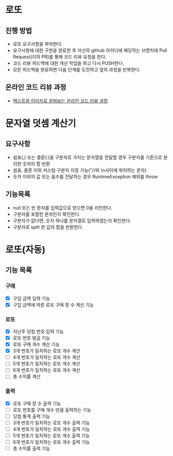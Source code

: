 # 로또
## 진행 방법
* 로또 요구사항을 파악한다.
* 요구사항에 대한 구현을 완료한 후 자신의 github 아이디에 해당하는 브랜치에 Pull Request(이하 PR)를 통해 코드 리뷰 요청을 한다.
* 코드 리뷰 피드백에 대한 개선 작업을 하고 다시 PUSH한다.
* 모든 피드백을 완료하면 다음 단계를 도전하고 앞의 과정을 반복한다.

## 온라인 코드 리뷰 과정
* [텍스트와 이미지로 살펴보는 온라인 코드 리뷰 과정](https://github.com/next-step/nextstep-docs/tree/master/codereview)

# 문자열 덧셈 계산기
## 요구사항
* 쉼표(,) 또는 콜론(:)을 구분자로 가지는 문자열을 전달할 경우 구분자를 기준으로 분리한 숫자의 합 반환
* 쉼표, 콜론 이외 커스텀 구분자 지정 가능("//와 \n사이에 위치하는 문자)
* 숫자 이외의 값 또는 음수를 전달하는 경우 RuntimeException 예외를 throw

## 기능목록
* null 또는 빈 문자를 입력값으로 받으면 0을 리턴한다.
* 구분자를 포함한 문자인지 확인한다.
* 구분자가 없다면, 숫자 하나를 문자열로 입력하였는지 확인한다.
* 구분자로 split 한 값의 합을 반환한다.

# 로또(자동)
## 기능 목록
### 구매
* [x] 구입 금액 입력 기능
* [x] 구입 금액에 따른 로또 구매 장 수 계산 기능

### 로또
* [x] 지난주 당첨 번호 입력 기능
* [x] 로또 번호 발급 기능
* [x] 로또 구매 개수 계산 기능
* [x] 3개 번호가 일치하는 로또 개수 계산
* [ ] 4개 번호가 일치하는 로또 개수 계산
* [ ] 5개 번호가 일치하는 로또 개수 계산
* [ ] 6개 번호가 일치하는 로또 개수 계산
* [ ] 총 수익률 계산

### 출력
* [x] 로또 구매 장 수 출력 기능
* [ ] 로또 번호를 구매 개수 만큼 출력하는 기능
* [ ] 당첨 통계 출력 기능
* [ ] 3개 번호가 일치하는 로또 개수 출력 기능
* [ ] 4개 번호가 일치하는 로또 개수 출력 기능
* [ ] 5개 번호가 일치하는 로또 개수 출력 기능
* [ ] 6개 번호가 일치하는 로또 개수 출력 기능
* [ ] 총 수익률 출력 기능